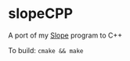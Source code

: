 # slopeCPP
A port of my [Slope](https://github.com/Kitty-Cats/slope) program to C++


To build: `cmake && make`